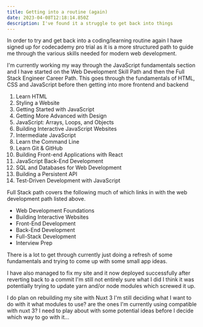 ```yaml
---
title: Getting into a routine (again)
date: 2023-04-08T12:18:14.850Z
description: I've found it a struggle to get back into things
---
```

In order to try and get back into a coding/learning routine again I have signed up for codecademy pro trial as it is a more structured path to guide me through the various skills needed for modern web development.

I'm currently working my way through the JavaScript fundamentals section and I have started on the Web Development Skill Path and then the Full Stack Engineer Career Path. This goes through the fundamentals of HTML, CSS and JavaScript before then getting into more frontend and backend 

1. Learn HTML
2. Styling a Website
3. Getting Started with JavaScript
4. Getting More Advanced with Design
5. JavaScript: Arrays, Loops, and Objects
6. Building Interactive JavaScript Websites
7. Intermediate JavaScript
8. Learn the Command Line
9. Learn Git & GitHub
10. Building Front-end Applications with React
11. JavaScript Back-End Development
12. SQL and Databases for Web Development
13. Building a Persistent API
14. Test-Driven Development with JavaScript

Full Stack path covers the following much of which links in with the web development path listed above.

- Web Development Foundations
- Building Interactive Websites
- Front-End Development
- Back-End Development
- Full-Stack Development
- Interview Prep

There is a lot to get through currently just doing a refresh of some fundamentals and trying to come up with some small app ideas.

I have also managed to fix my site and it now deployed successfully after reverting back to a commit I'm still not entirely sure what I did I think it was potentially trying to update yarn and/or node modules which screwed it up.

I do plan on rebuilding my site with Nuxt 3 I'm still deciding what I want to do with it what modules to use? are the ones I'm currently using compatible with nuxt 3? I need to play about with some potential ideas before I decide which way to go with it...